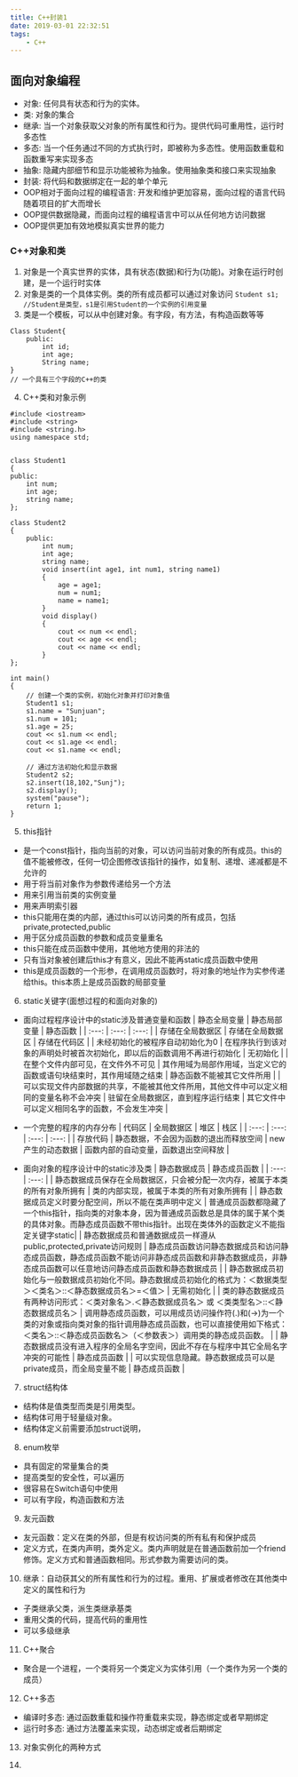 ```yaml
---
title: C++封装1
date: 2019-03-01 22:32:51
tags: 
    - C++
---
```

## 面向对象编程
* 对象: 任何具有状态和行为的实体。
* 类: 对象的集合
* 继承: 当一个对象获取父对象的所有属性和行为。提供代码可重用性，运行时多态性
* 多态: 当一个任务通过不同的方式执行时，即被称为多态性。使用函数重载和函数重写来实现多态
* 抽象: 隐藏内部细节和显示功能被称为抽象。使用抽象类和接口来实现抽象
* 封装: 将代码和数据绑定在一起的单个单元
* OOP相对于面向过程的编程语言: 开发和维护更加容易，面向过程的语言代码随着项目的扩大而增长
* OOP提供数据隐藏，而面向过程的编程语言中可以从任何地方访问数据
* OOP提供更加有效地模拟真实世界的能力
### C++对象和类
1. 对象是一个真实世界的实体，具有状态(数据)和行为(功能)。对象在运行时创建，是一个运行时实体
2. 对象是类的一个具体实例。类的所有成员都可以通过对象访问
`Student s1; //Student是类型，s1是引用Student的一个实例的引用变量`
3. 类是一个模板，可以从中创建对象。有字段，有方法，有构造函数等等
```
Class Student{
    public:
        int id;
        int age;
        String name;
}
// 一个具有三个字段的C++的类
```
4. C++类和对象示例
```
#include <iostream>
#include <string>
#include <string.h>
using namespace std;


class Student1
{
public:
    int num;
    int age;
    string name;
};

class Student2
{
    public:
        int num;
        int age;
        string name;
        void insert(int age1, int num1, string name1)
        {
            age = age1;
            num = num1;
            name = name1;
        }
        void display()
        {
            cout << num << endl;
            cout << age << endl;
            cout << name << endl;
        }
};

int main()
{
    // 创建一个类的实例，初始化对象并打印对象值
    Student1 s1;
    s1.name = "Sunjuan";
    s1.num = 101;
    s1.age = 25;
    cout << s1.num << endl;
    cout << s1.age << endl;
    cout << s1.name << endl;

    // 通过方法初始化和显示数据
    Student2 s2;
    s2.insert(18,102,"Sunj");
    s2.display();
    system("pause");
    return 1;
}
```
5. this指针
* 是一个const指针，指向当前的对象，可以访问当前对象的所有成员。this的值不能被修改，任何一切企图修改该指针的操作，如复制、递增、递减都是不允许的
* 用于将当前对象作为参数传递给另一个方法
* 用来引用当前类的实例变量
* 用来声明索引器
* this只能用在类的内部，通过this可以访问类的所有成员，包括private,protected,public
* 用于区分成员函数的参数和成员变量重名
* this只能在成员函数中使用，其他地方使用的非法的
* 只有当对象被创建后this才有意义，因此不能再static成员函数中使用
* this是成员函数的一个形参，在调用成员函数时，将对象的地址作为实参传递给this。this本质上是成员函数的局部变量

6. static关键字(面想过程的和面向对象的)
* 面向过程程序设计中的static涉及普通变量和函数
| 静态全局变量 | 静态局部变量 | 静态函数 | 
| :---: | :---: | :---: |
| 存储在全局数据区 | 存储在全局数据区 | 存储在代码区 | 
| 未经初始化的被程序自动初始化为0 | 在程序执行到该对象的声明处时被首次初始化，即以后的函数调用不再进行初始化 | 无初始化 | 
| 在整个文件内部可见，在文件外不可见 | 其作用域为局部作用域，当定义它的函数或语句块结束时，其作用域随之结束 | 静态函数不能被其它文件所用 | 
| 可以实现文件内部数据的共享，不能被其他文件所用，其他文件中可以定义相同的变量名称不会冲突 | 驻留在全局数据区，直到程序运行结束 | 其它文件中可以定义相同名字的函数，不会发生冲突 |

* 一个完整的程序的内存分布
| 代码区 | 全局数据区 | 堆区 | 栈区 | 
| :---: | :---: | :---: | :---: |
| 存放代码 | 静态数据，不会因为函数的退出而释放空间 | new产生的动态数据 | 函数内部的自动变量，函数退出空间释放 | 

* 面向对象的程序设计中的static涉及类
| 静态数据成员 | 静态成员函数 | 
| :---: | :---: | 
| 静态数据成员保存在全局数据区，只会被分配一次内存，被属于本类的所有对象所拥有 | 类的内部实现，被属于本类的所有对象所拥有 |
| 静态数据成员定义时要分配空间，所以不能在类声明中定义 | 普通成员函数都隐藏了一个this指针，指向类的对象本身，因为普通成员函数总是具体的属于某个类的具体对象。而静态成员函数不带this指针。出现在类体外的函数定义不能指定关键字static| 
| 静态数据成员和普通数据成员一样遵从public,protected,private访问规则 | 静态成员函数访问静态数据成员和访问静态成员函数，静态成员函数不能访问非静态成员函数和非静态数据成员，非静态成员函数可以任意地访问静态成员函数和静态数据成员 | 
| 静态数据成员初始化与一般数据成员初始化不同。静态数据成员初始化的格式为：＜数据类型＞＜类名＞::＜静态数据成员名＞=＜值＞ | 无需初始化 | 
| 类的静态数据成员有两种访问形式：＜类对象名＞.＜静态数据成员名＞ 或 ＜类类型名＞::＜静态数据成员名＞ | 调用静态成员函数，可以用成员访问操作符(.)和(->)为一个类的对象或指向类对象的指针调用静态成员函数，也可以直接使用如下格式：＜类名＞::＜静态成员函数名＞（＜参数表＞）调用类的静态成员函数。 |
| 静态数据成员没有进入程序的全局名字空间，因此不存在与程序中其它全局名字冲突的可能性 | 静态成员函数 | 
| 可以实现信息隐藏。静态数据成员可以是private成员，而全局变量不能 | 静态成员函数 | 

7. struct结构体
* 结构体是值类型而类是引用类型。
* 结构体可用于轻量级对象。
* 结构体定义前需要添加struct说明，

8. enum枚举
* 具有固定的常量集合的类
* 提高类型的安全性，可以遍历
* 很容易在Switch语句中使用
* 可以有字段，构造函数和方法

9. 友元函数
* 友元函数：定义在类的外部，但是有权访问类的所有私有和保护成员
* 定义方式，在类内声明，类外定义。类内声明就是在普通函数前加一个friend修饰。定义方式和普通函数相同。形式参数为需要访问的类。

10. 继承：自动获其父的所有属性和行为的过程。重用、扩展或者修改在其他类中定义的属性和行为
* 子类继承父类，派生类继承基类
* 重用父类的代码，提高代码的重用性
* 可以多级继承

11. C++聚合
* 聚合是一个进程，一个类将另一个类定义为实体引用（一个类作为另一个类的成员）

12. C++多态
* 编译时多态: 通过函数重载和操作符重载来实现，静态绑定或者早期绑定
* 运行时多态: 通过方法覆盖来实现，动态绑定或者后期绑定

13. 对象实例化的两种方式


14. 